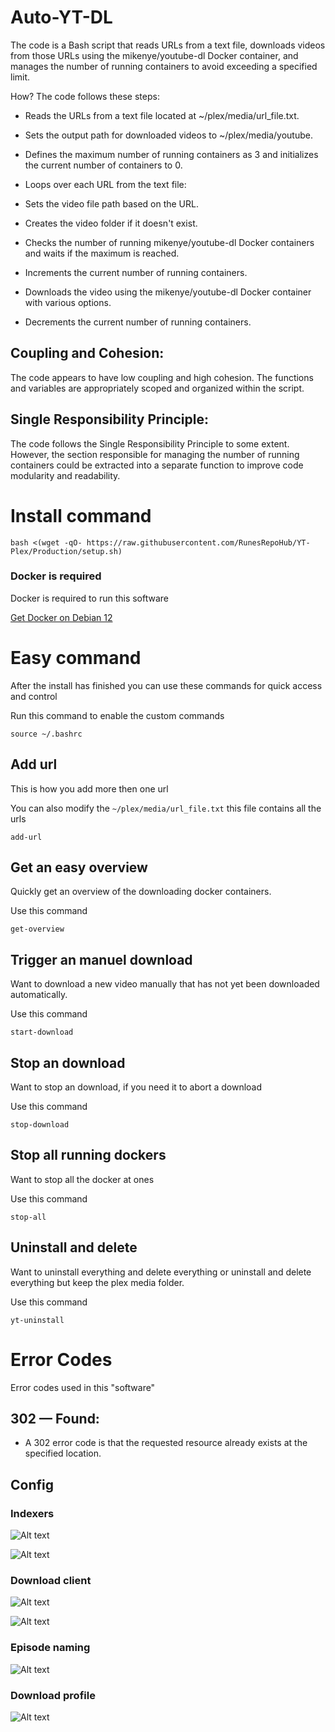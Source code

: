 # Auto-YT-DL

The code is a Bash script that reads URLs from a text file, downloads videos from those URLs using the mikenye/youtube-dl Docker container, and manages the number of running containers to avoid exceeding a specified limit.

How? The code follows these steps:

* Reads the URLs from a text file located at ~/plex/media/url_file.txt.

* Sets the output path for downloaded videos to ~/plex/media/youtube.

* Defines the maximum number of running containers as 3 and initializes the current number of containers to 0.

* Loops over each URL from the text file:

* Sets the video file path based on the URL.

* Creates the video folder if it doesn't exist.

* Checks the number of running mikenye/youtube-dl Docker containers and waits if the maximum is reached.

* Increments the current number of running containers.

* Downloads the video using the mikenye/youtube-dl Docker container with various options.

* Decrements the current number of running containers.

## Coupling and Cohesion: 

The code appears to have low coupling and high cohesion. The functions and variables are appropriately scoped and organized within the script.

## Single Responsibility Principle: 
The code follows the Single Responsibility Principle to some extent. However, the section responsible for managing the number of running containers could be extracted into a separate function to improve code modularity and readability.

# Install command

```
bash <(wget -qO- https://raw.githubusercontent.com/RunesRepoHub/YT-Plex/Production/setup.sh)
```

### Docker is required

Docker is required to run this software

[Get Docker on Debian 12](https://linuxiac.com/how-to-install-docker-on-debian-12-bookworm/
)

# Easy command

After the install has finished you can use these commands for quick access and control

Run this command to enable the custom commands

```
source ~/.bashrc
```

## Add url 

This is how you add more then one url

You can also modify the `~/plex/media/url_file.txt` this file contains all the urls

``` 
add-url
```

## Get an easy overview

Quickly get an overview of the downloading docker containers.

Use this command

```
get-overview
```

## Trigger an manuel download

Want to download a new video manually that has not yet been downloaded automatically.

Use this command

```
start-download
```

## Stop an download

Want to stop an download, if you need it to abort a download

Use this command

```
stop-download
```

## Stop all running dockers

Want to stop all the docker at ones 

Use this command

```
stop-all
```

## Uninstall and delete

Want to uninstall everything and delete everything or uninstall and delete everything but keep the plex media folder.

Use this command

```
yt-uninstall
```

# Error Codes

Error codes used in this "software"

## 302 — Found:

* A 302 error code is that the requested resource already exists at the specified location.


## Config 

### Indexers

![Alt text](Pictures/image.png)

![Alt text](Pictures/image-1.png)

### Download client

![Alt text](Pictures/image-2.png)

![Alt text](Pictures/image-3.png)

### Episode naming

![Alt text](Pictures/image-4.png)

### Download profile

![Alt text](Pictures/image-5.png)